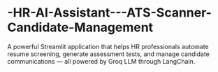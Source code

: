 # -HR-AI-Assistant---ATS-Scanner-Candidate-Management
A powerful Streamlit application that helps HR professionals automate resume screening, generate assessment tests, and manage candidate communications — all powered by Groq LLM through LangChain.
